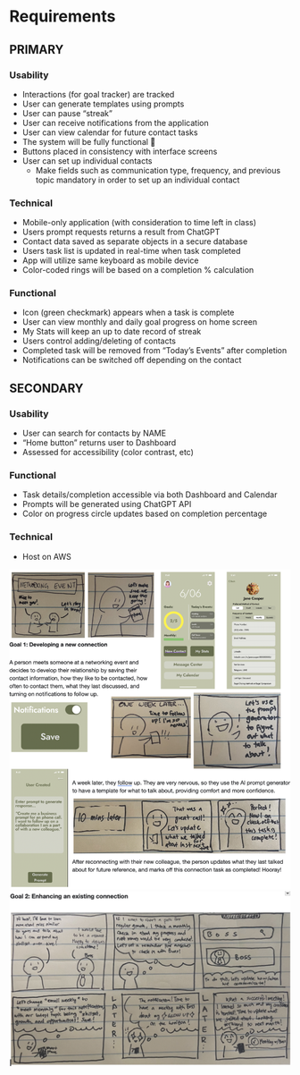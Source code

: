 # Requirements

## PRIMARY

### Usability
- Interactions (for goal tracker) are tracked
- User can generate templates using prompts
- User can pause “streak”
- User can receive notifications from the application 
- User can view calendar for future contact tasks
- The system will be fully functional 🙂
- Buttons placed in consistency with interface screens
- User can set up individual contacts
    - Make fields such as communication type, frequency, and previous 
        topic mandatory in order to set up an individual contact

### Technical
- Mobile-only application (with consideration to time left in class)
- Users prompt requests returns a result from ChatGPT
- Contact data saved as separate objects in a secure database
- Users task list is updated in real-time when task completed
- App will utilize same keyboard as mobile device
- Color-coded rings will be based on a completion % calculation

### Functional
- Icon (green checkmark) appears when a task is complete
- User can view monthly and daily goal progress on home screen
- My Stats will keep an up to date record of streak 
- Users control adding/deleting of contacts 
- Completed task will be removed from “Today’s Events” after completion
- Notifications can be switched off depending on the contact

## SECONDARY

### Usability
- User can search for contacts by NAME
- “Home button” returns user to Dashboard
- Assessed for accessibility (color contrast, etc)

### Functional
- Task details/completion accessible via both Dashboard and Calendar
- Prompts will be generated using ChatGPT API
- Color on progress circle updates based on completion percentage

### Technical
- Host on AWS

![G4 Image 1](Images/G4/1.png)
![G4 Image 2](Images/G4/2.png)
